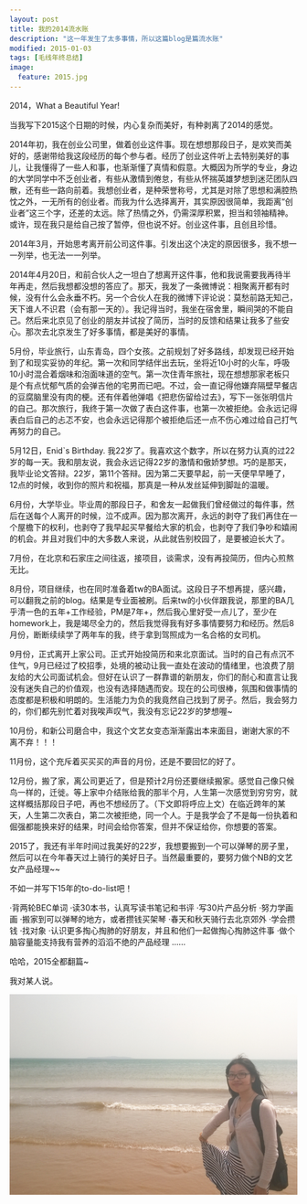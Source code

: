 ```yaml
---
layout: post
title: 我的2014流水账
description: "这一年发生了太多事情，所以这篇blog是篇流水账"
modified: 2015-01-03
tags: [毛线年终总结]
image:
  feature: 2015.jpg
---
```


2014，What a Beautiful Year!

当我写下2015这个日期的时候，内心复杂而美好，有种剥离了2014的感觉。

2014年初，我在创业公司里，做着创业这件事。现在想想那段日子，是欢笑而美好的，感谢带给我这段经历的每个参与者。经历了创业这件听上去特别美好的事儿，让我懂得了一些人和事，也渐渐懂了真情和假意。大概因为所学的专业，身边的大学同学中不乏创业者，有些从激情到倦怠，有些从怀揣英雄梦想到迷茫团队四散，还有些一路向前着。我想创业者，是种荣誉称号，尤其是对除了思想和满腔热忱之外，一无所有的创业者。而我为什么选择离开，其实原因很简单，我距离“创业者”这三个字，还差的太远。除了热情之外，仍需深厚积累，担当和领袖精神。或许，现在我只是给自己按了暂停，但也说不好。创业这件事，且创且珍惜。

2014年3月，开始思考离开前公司这件事。引发出这个决定的原因很多，我不想一一列举，也无法一一列举。

2014年4月20日，和前合伙人之一坦白了想离开这件事，他和我说需要我再待半年再走，然后我想都没想的答应了。那天，我发了一条微博说：相聚离开都有时候，没有什么会永垂不朽。另一个合伙人在我的微博下评论说：莫愁前路无知己，天下谁人不识君（会有那一天的）。我记得当时，我坐在宿舍里，瞬间哭的不能自己。然后来北京见了创业的朋友并试投了简历，当时的反馈和结果让我多了些安心。那次去北京发生了好多事情，都是美好的事情。

5月份，毕业旅行，山东青岛，四个女孩。之前规划了好多路线，却发现已经开始到了和现实妥协的年纪。第一次和同学结伴出去玩，坐将近10小时的火车，呼吸10小时混合着烟味和泡面味道的空气。第一次住青年旅社，现在想想那家老板只是个有点忧郁气质的会弹吉他的宅男而已吧。不过，会一直记得他嫌弃隔壁早餐店的豆腐脑里没有肉的梗。还有伴着他弹唱《把悲伤留给过去》，写下一张张明信片的自己。那次旅行，我终于第一次做了表白这件事，也第一次被拒绝。会永远记得表白后自己的忐忑不安，也会永远记得那个被拒绝后还一点不伤心难过给自己打气再努力的自己。

5月12日，Enid`s Birthday. 我22岁了。我喜欢这个数字，所以在努力认真的过22岁的每一天。我和朋友说，我会永远记得22岁的激情和傲娇梦想。巧的是那天，我毕业论文答辩。22岁，第11个答辩。因为第二天要早起，前一天便早早睡了，12点的时候，收到你的照片和祝福，那真是一种从发丝延伸到脚趾的温暖。

6月份，大学毕业。毕业周的那段日子，和舍友一起做我们曾经做过的每件事，然后在送每个人离开的时候，泣不成声。因为那次离开，永远的剥夺了我们再住在一个屋檐下的权利，也剥夺了我早起买早餐给大家的机会，也剥夺了我们争吵和嬉闹的机会。并且对我们中的大多数人来说，从此就告别校园了，是要被迫长大了。

7月份，在北京和石家庄之间往返，接项目，谈需求，没有再投简历，但内心煎熬无比。

8月份，项目继续，也在同时准备着tw的BA面试。这段日子不想再提，感兴趣，可以翻我之前的blog。结果是专业面被刷。后来tw的小伙伴跟我说，那里的BA几乎清一色的五年+工作经验，PM是7年+，然后我心里好受一点儿了，至少在homework上，我是竭尽全力的，然后我觉得我有好多事情要努力和经历。然后8月份，断断续续学了两年车的我，终于拿到驾照成为一名合格的女司机。

9月份，正式离开上家公司。正式开始投简历和来北京面试。当时的自己有点沉不住气，9月已经过了校招季，处境的被动让我一直处在波动的情绪里，也浪费了朋友给的大公司面试机会。但好在认识了一群靠谱的新朋友，你们的耐心和直言让我没有迷失自己的价值观，也没有选择随遇而安。现在的公司很棒，氛围和做事情的态度都是积极和明朗的。生活能力为负的我竟然自己找到了房子。然后，我会努力的，你们都先别忙着对我唉声叹气，我没有忘记22岁的梦想喔~

10月份，和新公司磨合中，我这个文艺女变态渐渐露出本来面目，谢谢大家的不离不弃！！！

11月份，这个充斥着买买买的声音的月份，还是不要回忆的好了。

12月份，搬了家，离公司更近了，但是预计2月份还要继续搬家。感觉自己像只候鸟一样的，迁徙。等上家中介结账给我的那半个月，人生第一次感觉到穷穷穷，就这样概括那段日子吧，再也不想经历了。（下文即将呼应上文）在临近跨年的某天，人生第二次表白，第二次被拒绝，同一个人。于是我学会了不是每一份执着和倔强都能换来好的结果，时间会给你答案，但并不保证给你，你想要的答案。

2015了，我还有半年时间过我美好的22岁，我想要搬到一个可以弹琴的房子里，然后可以在今年春天过上骑行的美好日子。当然最重要的，要努力做个NB的文艺女产品经理~~

不如一并写下15年的to-do-list吧！

·背两轮BEC单词
·读30本书，认真写读书笔记和书评
·写30片产品分析
·努力学画画
·搬家到可以弹琴的地方，或者攒钱买架琴
·春天和秋天骑行去北京郊外
·学会攒钱
·找对象
·认识更多掏心掏肺的好朋友，并且和他们一起做掏心掏肺这件事
·做个脑容量能支持我有营养的滔滔不绝的产品经理
……

哈哈，2015全都翻篇~

我对某人说。

<div style="text-align:center">

<img src="/images/qingdao.jpg"/>

</div>